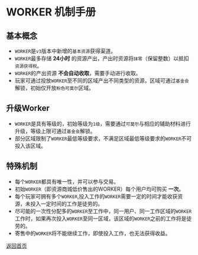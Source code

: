 # WORKER 机制手册

## 基本概念

- `WORKER`是`v3`版本中新增的`基本资源`获得渠道。
- `WORKER`最多存储 **24小时** 的资源产出，产出时资源将`抹零`（保留整数）以抵扣`资源获得税`。
- `WORKER`的产出资源 **不会自动收取**，需要手动进行收取。
- 玩家可通过投放`WORKER`至不同的区域产出不同类型的资源，区域可通过`基金会`解锁，初始仅开放`粉色可莫尔`区域。

## 升级Worker

- `WORKER`是具有等级的，初始等级为`1级`，需要通过`可莫尔`与相应的辅助材料进行升级，等级上限可通过`基金会`解锁。
- 部分区域限制了`WORKER`最低等级要求，不满足区域最低等级要求的`WORKER`不可投入该区域。

## 特殊机制

- 每个`WORKER`都具有唯一性，并可以参与交易。
- 初始`WORKER`（即资源商城低价售出的WORKER）每个用户均可购买 **一次**。
- 每个玩家可拥有多个`WORKER`,投入工作的`WORKER`需要一定的时间才能收获资源，未投入一定时间的工作是徒劳的。
- 尽可能的一次性分配多的`WORKER`至工作中，同一用户、同一工作区域的`WORKER`工作时，如果再次投入`WORKER`至同一区域，该区域的`WORKER`之前的工作将是徒劳的。
- 寄售中的`WORKER`将不能继续工作，即使投入工作，也无法获得收益。

[返回首页](./index.md)
